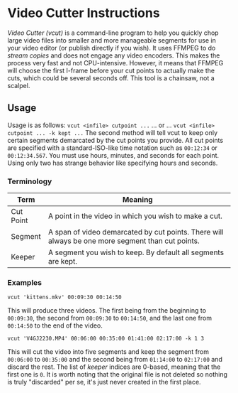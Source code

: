 # Video Cutter Instructions

*Video Cutter (vcut)* is a command-line program to help you quickly chop large video files into smaller and more manageable segments for use in your video editor (or publish directly if you wish). It uses FFMPEG to do *stream copies* and does not engage any video encoders. This makes the process very fast and not CPU-intensive. However, it means that FFMPEG will choose the first I-frame before your cut points to actually make the cuts, which could be several seconds off. This tool is a chainsaw, not a scalpel.

## Usage

Usage is as follows:
`vcut <infile> cutpoint ...`
... or ...
`vcut <infile> cutpoint ... -k kept ...`
The second method will tell vcut to keep only certain segments demarcated by the cut points you provide. All cut points are specified with a standard-ISO-like time notation such as `00:12:34` or `00:12:34.567`. You must use hours, minutes, and seconds for each point. Using only two has strange behavior like specifying hours and seconds.

### Terminology

| Term | Meaning |
| --- | --- |
| Cut Point | A point in the video in which you wish to make a cut. |
| Segment | A span of video demarcated by cut points. There will always be one more segment than cut points. |
| Keeper | A segment you wish to keep. By default all segments are kept. |

### Examples

`vcut 'kittens.mkv' 00:09:30 00:14:50`

This will produce three videos. The first being from the beginning to `00:09:30`, the second from `00:09:30` to `00:14:50`, and the last one from `00:14:50` to the end of the video.

`vcut 'V4GJ2230.MP4' 00:06:00 00:35:00 01:41:00 02:17:00 -k 1 3`

This will cut the video into five segments and keep the segment from `00:06:00` to `00:35:00` and the second being from `01:14:00` to `02:17:00` and discard the rest. The list of *keeper* indices are 0-based, meaning that the first one is `0`. It is worth noting that the original file is not deleted so nothing is truly "discarded" per se, it's just never created in the first place.
